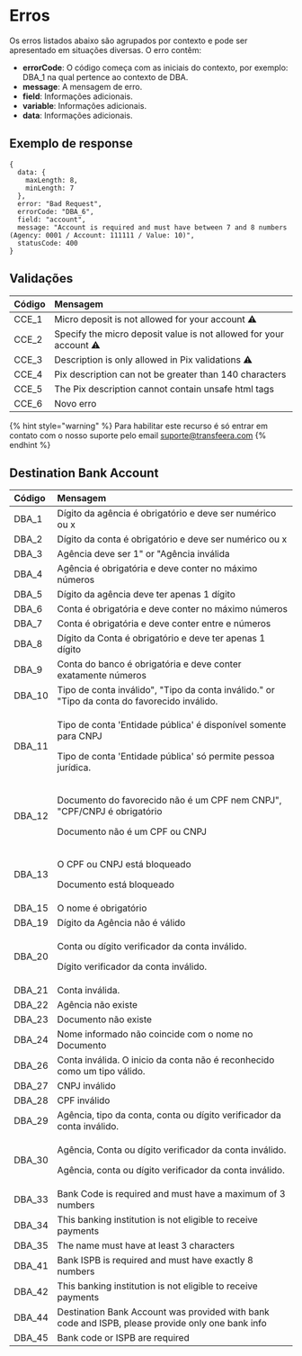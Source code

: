# Erros

Os erros listados abaixo são agrupados por contexto e pode ser apresentado em situações diversas. O erro contêm:

* **errorCode**: O código começa com as iniciais do contexto, por exemplo: DBA\_1 na qual pertence ao contexto de DBA.
* **message**: A mensagem de erro.
* **field**: Informações adicionais.
* **variable**: Informações adicionais.
* **data**: Informações adicionais.

## Exemplo de response

```text
{
  data: {
    maxLength: 8,
    minLength: 7
  },
  error: "Bad Request",
  errorCode: "DBA_6",
  field: "account",
  message: "Account is required and must have between 7 and 8 numbers (Agency: 0001 / Account: 111111 / Value: 10)",
  statusCode: 400
}
```

## Validações

| Código | Mensagem |
| :--- | :--- |
| CCE\_1 | Micro deposit is not allowed for your account ⚠  |
| CCE\_2 | Specify the micro deposit value is not allowed for your account ⚠  |
| CCE\_3 | Description is only allowed in Pix validations ⚠  |
| CCE\_4 | Pix description can not be greater than 140 characters |
| CCE\_5 | The Pix description cannot contain unsafe html tags |
| CCE\_6 | Novo erro |

{% hint style="warning" %}
Para habilitar este recurso é só entrar em contato com o nosso suporte pelo email [suporte@transfeera.com](mailto:suporte@transfeera.com)
{% endhint %}

## Destination Bank Account

<table>
  <thead>
    <tr>
      <th style="text-align:left">C&#xF3;digo</th>
      <th style="text-align:left">Mensagem</th>
    </tr>
  </thead>
  <tbody>
    <tr>
      <td style="text-align:left">DBA_1</td>
      <td style="text-align:left">D&#xED;gito da ag&#xEA;ncia &#xE9; obrigat&#xF3;rio e deve ser num&#xE9;rico
        ou x</td>
    </tr>
    <tr>
      <td style="text-align:left">DBA_2</td>
      <td style="text-align:left">D&#xED;gito da conta &#xE9; obrigat&#xF3;rio e deve ser num&#xE9;rico
        ou x</td>
    </tr>
    <tr>
      <td style="text-align:left">DBA_3</td>
      <td style="text-align:left">Ag&#xEA;ncia deve ser 1&quot; or &quot;Ag&#xEA;ncia inv&#xE1;lida</td>
    </tr>
    <tr>
      <td style="text-align:left">DBA_4</td>
      <td style="text-align:left">Ag&#xEA;ncia &#xE9; obrigat&#xF3;ria e deve conter no m&#xE1;ximo n&#xFA;meros</td>
    </tr>
    <tr>
      <td style="text-align:left">DBA_5</td>
      <td style="text-align:left">D&#xED;gito da ag&#xEA;ncia deve ter apenas 1 d&#xED;gito</td>
    </tr>
    <tr>
      <td style="text-align:left">DBA_6</td>
      <td style="text-align:left">Conta &#xE9; obrigat&#xF3;ria e deve conter no m&#xE1;ximo n&#xFA;meros</td>
    </tr>
    <tr>
      <td style="text-align:left">DBA_7</td>
      <td style="text-align:left">Conta &#xE9; obrigat&#xF3;ria e deve conter entre e n&#xFA;meros</td>
    </tr>
    <tr>
      <td style="text-align:left">DBA_8</td>
      <td style="text-align:left">D&#xED;gito da Conta &#xE9; obrigat&#xF3;rio e deve ter apenas 1 d&#xED;gito</td>
    </tr>
    <tr>
      <td style="text-align:left">DBA_9</td>
      <td style="text-align:left">Conta do banco &#xE9; obrigat&#xF3;ria e deve conter exatamente n&#xFA;meros</td>
    </tr>
    <tr>
      <td style="text-align:left">DBA_10</td>
      <td style="text-align:left">Tipo de conta inv&#xE1;lido&quot;, &quot;Tipo da conta inv&#xE1;lido.&quot;
        or &quot;Tipo da conta do favorecido inv&#xE1;lido.</td>
    </tr>
    <tr>
      <td style="text-align:left">DBA_11</td>
      <td style="text-align:left">
        <p>Tipo de conta &apos;Entidade p&#xFA;blica&apos; &#xE9; dispon&#xED;vel
          somente para CNPJ</p>
        <p>Tipo de conta &apos;Entidade p&#xFA;blica&apos; s&#xF3; permite pessoa
          jur&#xED;dica.</p>
      </td>
    </tr>
    <tr>
      <td style="text-align:left">DBA_12</td>
      <td style="text-align:left">
        <p>Documento do favorecido n&#xE3;o &#xE9; um CPF nem CNPJ&quot;, &quot;CPF/CNPJ
          &#xE9; obrigat&#xF3;rio</p>
        <p>Documento n&#xE3;o &#xE9; um CPF ou CNPJ</p>
      </td>
    </tr>
    <tr>
      <td style="text-align:left">DBA_13</td>
      <td style="text-align:left">
        <p>O CPF ou CNPJ est&#xE1; bloqueado</p>
        <p>Documento est&#xE1; bloqueado</p>
      </td>
    </tr>
    <tr>
      <td style="text-align:left">DBA_15</td>
      <td style="text-align:left">O nome &#xE9; obrigat&#xF3;rio</td>
    </tr>
    <tr>
      <td style="text-align:left">DBA_19</td>
      <td style="text-align:left">D&#xED;gito da Ag&#xEA;ncia n&#xE3;o &#xE9; v&#xE1;lido</td>
    </tr>
    <tr>
      <td style="text-align:left">DBA_20</td>
      <td style="text-align:left">
        <p>Conta ou d&#xED;gito verificador da conta inv&#xE1;lido.</p>
        <p>D&#xED;gito verificador da conta inv&#xE1;lido.</p>
      </td>
    </tr>
    <tr>
      <td style="text-align:left">DBA_21</td>
      <td style="text-align:left">Conta inv&#xE1;lida.</td>
    </tr>
    <tr>
      <td style="text-align:left">DBA_22</td>
      <td style="text-align:left">Ag&#xEA;ncia n&#xE3;o existe</td>
    </tr>
    <tr>
      <td style="text-align:left">DBA_23</td>
      <td style="text-align:left">Documento n&#xE3;o existe</td>
    </tr>
    <tr>
      <td style="text-align:left">DBA_24</td>
      <td style="text-align:left">Nome informado n&#xE3;o coincide com o nome no Documento</td>
    </tr>
    <tr>
      <td style="text-align:left">DBA_26</td>
      <td style="text-align:left">Conta inv&#xE1;lida. O inicio da conta n&#xE3;o &#xE9; reconhecido como
        um tipo v&#xE1;lido.</td>
    </tr>
    <tr>
      <td style="text-align:left">DBA_27</td>
      <td style="text-align:left">CNPJ inv&#xE1;lido</td>
    </tr>
    <tr>
      <td style="text-align:left">DBA_28</td>
      <td style="text-align:left">CPF inv&#xE1;lido</td>
    </tr>
    <tr>
      <td style="text-align:left">DBA_29</td>
      <td style="text-align:left">Ag&#xEA;ncia, tipo da conta, conta ou d&#xED;gito verificador da conta
        inv&#xE1;lido.</td>
    </tr>
    <tr>
      <td style="text-align:left">DBA_30</td>
      <td style="text-align:left">
        <p>Ag&#xEA;ncia, Conta ou d&#xED;gito verificador da conta inv&#xE1;lido.</p>
        <p>Ag&#xEA;ncia, conta ou d&#xED;gito verificador da conta inv&#xE1;lido.</p>
      </td>
    </tr>
    <tr>
      <td style="text-align:left">DBA_33</td>
      <td style="text-align:left">Bank Code is required and must have a maximum of 3 numbers</td>
    </tr>
    <tr>
      <td style="text-align:left">DBA_34</td>
      <td style="text-align:left">This banking institution is not eligible to receive payments</td>
    </tr>
    <tr>
      <td style="text-align:left">DBA_35</td>
      <td style="text-align:left">The name must have at least 3 characters</td>
    </tr>
    <tr>
      <td style="text-align:left">DBA_41</td>
      <td style="text-align:left">Bank ISPB is required and must have exactly 8 numbers</td>
    </tr>
    <tr>
      <td style="text-align:left">DBA_42</td>
      <td style="text-align:left">This banking institution is not eligible to receive payments</td>
    </tr>
    <tr>
      <td style="text-align:left">DBA_44</td>
      <td style="text-align:left">Destination Bank Account was provided with bank code and ISPB, please
        provide only one bank info</td>
    </tr>
    <tr>
      <td style="text-align:left">DBA_45</td>
      <td style="text-align:left">Bank code or ISPB are required</td>
    </tr>
  </tbody>
</table>

